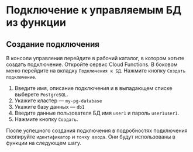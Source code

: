 # Подключение к управляемым БД из функции
## Создание подключения

В консоли управления перейдите в рабочий каталог, в котором хотите создать подключение. Откройте сервис Cloud Functions.
В боковом меню перейдите на вкладку `Подключения к БД`. Нажмите кнопку `Создать подключение`.

1. Введите имя, описание подключения и в выпадающем списке выберете `PostgreSQL`. 
2. Укажите кластер — `my-pg-database`
3. Укажите базу данных — `db1`
4. Введите данные пользователя БД имя  `user1` и пароль `user1user1`.
5. Нажмите кнопку `Создать`.

После успешного создания подключения в подробностях подключения скопируйте `идентификатор` и `точку входа`. Они будут использованы в функции на следующем шагу. 
